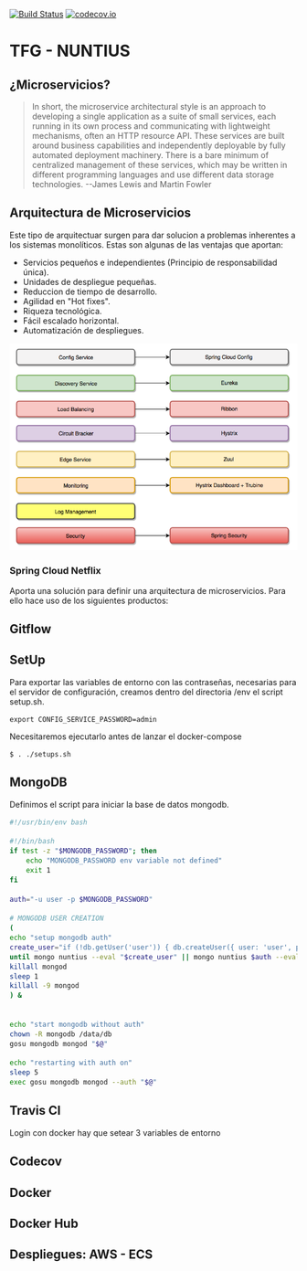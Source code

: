 






[![Build Status](https://travis-ci.org/SergioJF/Nuntius.svg?branch=master)](https://travis-ci.org/SergioJF/Nuntius)
[![codecov.io](https://codecov.io/github/SergioJF/Nuntius/coverage.svg?branch=master)](https://codecov.io/github/SergioJF/Nuntius?branch=master)

# TFG - NUNTIUS

## ¿Microservicios?

> In short, the microservice architectural style is an approach to developing a single application as a suite of small services, each running in its own process and communicating with lightweight mechanisms, often an HTTP resource API. These services are built around business capabilities and independently deployable by fully automated deployment machinery. There is a bare minimum of centralized management of these services, which may be written in different programming languages and use different data storage technologies.
 >  --James Lewis and Martin Fowler


## Arquitectura de  Microservicios

Este tipo de arquitectuar surgen para dar solucion a problemas inherentes a los sistemas monolíticos. Estas son algunas de las ventajas que aportan:

- Servicios pequeños e independientes (Principio de responsabilidad única).
- Unidades de despliegue pequeñas.
- Reduccion de tiempo de desarrollo.
- Agilidad en "Hot fixes".
- Riqueza tecnológica.
- Fácil escalado horizontal.
- Automatización de despliegues.


![MS-Arc](img/MS-Arc.png?style=centerme)


### Spring Cloud Netflix
Aporta una solución para definir una arquitectura de microservicios. Para ello hace uso de los siguientes productos:




## Gitflow

## SetUp

Para exportar las variables de entorno con las contraseñas, necesarias para el servidor de configuración, creamos dentro del directoria /env el script setup.sh.

```
export CONFIG_SERVICE_PASSWORD=admin
```

Necesitaremos ejecutarlo antes de lanzar el docker-compose

```
$ . ./setups.sh
```

## MongoDB
Definimos el script para iniciar la base de datos mongodb.

```bash
#!/usr/bin/env bash

#!/bin/bash
if test -z "$MONGODB_PASSWORD"; then
    echo "MONGODB_PASSWORD env variable not defined"
    exit 1
fi

auth="-u user -p $MONGODB_PASSWORD"

# MONGODB USER CREATION
(
echo "setup mongodb auth"
create_user="if (!db.getUser('user')) { db.createUser({ user: 'user', pwd: '$MONGODB_PASSWORD', roles: [ {role:'readWrite', db:'nuntius'} ]}) }"
until mongo nuntius --eval "$create_user" || mongo nuntius $auth --eval "$create_user"; do sleep 5; done
killall mongod
sleep 1
killall -9 mongod
) &


echo "start mongodb without auth"
chown -R mongodb /data/db
gosu mongodb mongod "$@"

echo "restarting with auth on"
sleep 5
exec gosu mongodb mongod --auth "$@"
```

## Travis CI 

Login con docker hay que setear 3 variables de entorno

## Codecov

## Docker

## Docker Hub

## Despliegues: AWS - ECS
